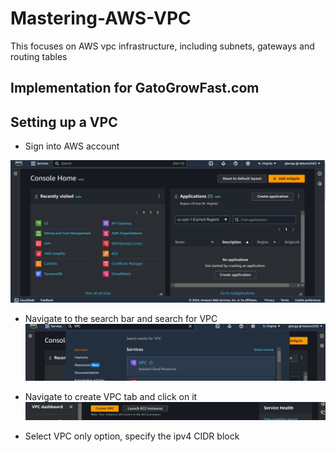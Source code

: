 # Mastering-AWS-VPC

This focuses on AWS vpc infrastructure, including subnets, gateways and routing tables

## Implementation for GatoGrowFast.com

## Setting up a VPC

- Sign into AWS account

![Sign into aws account](./images/sign_into_aws_account.png)

- Navigate to the search bar and search for VPC
  ![Search for VPC in the search bar](./images/search_vpc.png)

- Navigate to create VPC tab and click on it
  ![Create VPC](./images/create_vpc.png)

- Select VPC only option, specify the ipv4 CIDR block 


